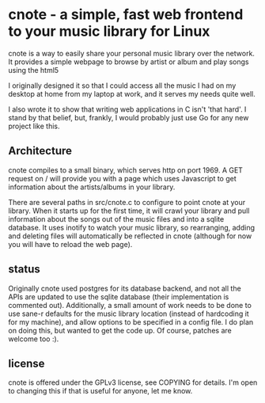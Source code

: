 cnote - a simple, fast web frontend to your music library for Linux
===================================================================

cnote is a way to easily share your personal music library over the
network.  It provides a simple webpage to browse by artist or album
and play songs using the html5 <audio> tag.  This means that support
for mp3/aac/ogg audio is dependent on your browser.  I've personally
had the most success with Chrome.

I originally designed it so that I could access all the music I had on
my desktop at home from my laptop at work, and it serves my needs
quite well.

I also wrote it to show that writing web applications in C isn't 'that
hard'.  I stand by that belief, but, frankly, I would probably just
use Go for any new project like this.


Architecture
------------

cnote compiles to a small binary, which serves http on port 1969. A
GET request on / will provide you with a page which uses Javascript to
get information about the artists/albums in your library.

There are several paths in src/cnote.c to configure to point cnote at
your library.  When it starts up for the first time, it will crawl
your library and pull information about the songs out of the music
files and into a sqlite database.  It uses inotify to watch your music
library, so rearranging, adding and deleting files will automatically
be reflected in cnote (although for now you will have to reload the
web page).


status
------

Originally cnote used postgres for its database backend, and not all
the APIs are updated to use the sqlite database (their implementation
is commented out).  Additionally, a small amount of work needs to be
done to use sane-r defaults for the music library location (instead of
hardcoding it for my machine), and allow options to be specified in a
config file.  I do plan on doing this, but wanted to get the code up.
Of course, patches are welcome too :).


license
-------

cnote is offered under the GPLv3 license, see COPYING for details.
I'm open to changing this if that is useful for anyone, let me know.
